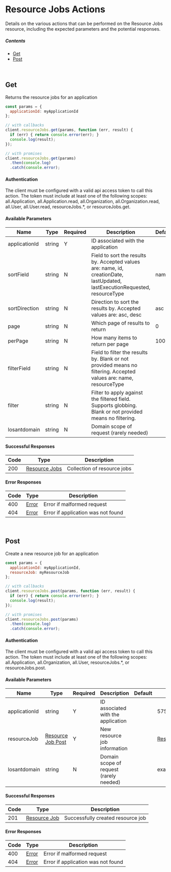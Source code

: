 # Resource Jobs Actions

Details on the various actions that can be performed on the
Resource Jobs resource, including the expected
parameters and the potential responses.

##### Contents

*   [Get](#get)
*   [Post](#post)

<br/>

## Get

Returns the resource jobs for an application

```javascript
const params = {
  applicationId: myApplicationId
};

// with callbacks
client.resourceJobs.get(params, function (err, result) {
  if (err) { return console.error(err); }
  console.log(result);
});

// with promises
client.resourceJobs.get(params)
  .then(console.log)
  .catch(console.error);
```

#### Authentication
The client must be configured with a valid api access token to call this
action. The token must include at least one of the following scopes:
all.Application, all.Application.read, all.Organization, all.Organization.read, all.User, all.User.read, resourceJobs.*, or resourceJobs.get.

#### Available Parameters

| Name | Type | Required | Description | Default | Example |
| ---- | ---- | -------- | ----------- | ------- | ------- |
| applicationId | string | Y | ID associated with the application |  | 575ec8687ae143cd83dc4a97 |
| sortField | string | N | Field to sort the results by. Accepted values are: name, id, creationDate, lastUpdated, lastExecutionRequested, resourceType | name | name |
| sortDirection | string | N | Direction to sort the results by. Accepted values are: asc, desc | asc | asc |
| page | string | N | Which page of results to return | 0 | 0 |
| perPage | string | N | How many items to return per page | 100 | 10 |
| filterField | string | N | Field to filter the results by. Blank or not provided means no filtering. Accepted values are: name, resourceType |  | device |
| filter | string | N | Filter to apply against the filtered field. Supports globbing. Blank or not provided means no filtering. |  | my*job |
| losantdomain | string | N | Domain scope of request (rarely needed) |  | example.com |

#### Successful Responses

| Code | Type | Description |
| ---- | ---- | ----------- |
| 200 | [Resource Jobs](../lib/schemas/resourceJobs.json) | Collection of resource jobs |

#### Error Responses

| Code | Type | Description |
| ---- | ---- | ----------- |
| 400 | [Error](../lib/schemas/error.json) | Error if malformed request |
| 404 | [Error](../lib/schemas/error.json) | Error if application was not found |

<br/>

## Post

Create a new resource job for an application

```javascript
const params = {
  applicationId: myApplicationId,
  resourceJob: myResourceJob
};

// with callbacks
client.resourceJobs.post(params, function (err, result) {
  if (err) { return console.error(err); }
  console.log(result);
});

// with promises
client.resourceJobs.post(params)
  .then(console.log)
  .catch(console.error);
```

#### Authentication
The client must be configured with a valid api access token to call this
action. The token must include at least one of the following scopes:
all.Application, all.Organization, all.User, resourceJobs.*, or resourceJobs.post.

#### Available Parameters

| Name | Type | Required | Description | Default | Example |
| ---- | ---- | -------- | ----------- | ------- | ------- |
| applicationId | string | Y | ID associated with the application |  | 575ec8687ae143cd83dc4a97 |
| resourceJob | [Resource Job Post](../lib/schemas/resourceJobPost.json) | Y | New resource job information |  | [Resource Job Post Example](_schemas.md#resource-job-post-example) |
| losantdomain | string | N | Domain scope of request (rarely needed) |  | example.com |

#### Successful Responses

| Code | Type | Description |
| ---- | ---- | ----------- |
| 201 | [Resource Job](../lib/schemas/resourceJob.json) | Successfully created resource job |

#### Error Responses

| Code | Type | Description |
| ---- | ---- | ----------- |
| 400 | [Error](../lib/schemas/error.json) | Error if malformed request |
| 404 | [Error](../lib/schemas/error.json) | Error if application was not found |
